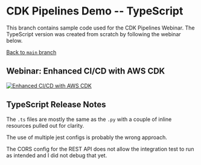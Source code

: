 # CDK Pipelines Demo -- TypeScript

This branch contains sample code used for the CDK Pipelines Webinar. The
TypeScript version was created from scratch by following the webinar below.

[Back to `main` branch](https://github.com/aws-samples/cdk-pipelines-demo)

## Webinar: Enhanced CI/CD with AWS CDK

[![Enhanced CI/CD with AWS CDK](http://img.youtube.com/vi/1ps0Wh19MHQ/0.jpg)](https://www.youtube.com/watch?v=1ps0Wh19MHQ)

## TypeScript Release Notes

The `.ts` files are mostly the same as the `.py` with a couple of inline resources
pulled out for clarity.

The use of multiple jest configs is probably the wrong approach.

The CORS config for the REST API does not allow the integration test to run as intended and I
did not debug that yet.

